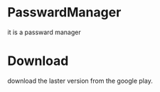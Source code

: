 # PasswardManager
it is a passward manager

# Download
download the laster version from the google play.